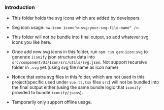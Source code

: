 ### Introduction

- This folder holds the svg icons which are added by developers.

- Svg icon usage: `<w-icon icon="w-svg:your-svg-file-name" />`.

- This folder will not be bundle into final output, so add whatever svg icons you like here.

- Once add new svg icons in this folder, run `npm run gen:icon:svg` to generate `iconify` json structure data into `src/component/UI/Icon/src/utils/svg.json`. Not support recursive folder in `.svg` yet.(using svg file name as icon name)

- Notice that extra svg files in this folder, which are not used in this project(specific used under `vue,ts,tsx` files `src`) will not be bundled into the final output either.(using the same bundle logic that `iconify` provided to bundle `iconify/jsons`).

- Temporarily only support offline usage.